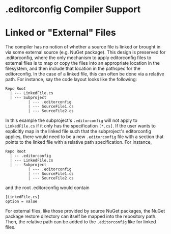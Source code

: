 .editorconfig Compiler Support
==============================

Linked or "External" Files
==========================

The compiler has no notion of whether a source file is linked or brought in via some external source (e.g. NuGet package). This design is preserved for .editorconfig, where the only mechanism to apply editorconfig files to external files is to map or copy the files into an appropriate location in the filesystem, and then include that location in the pathspec for the editorconfig. In the case of a linked file, this can often be done via a relative path. For instance, say the code layout looks like the following:

```
Repo Root
  | --- LinkedFile.cs
  | --- Subproject
          | --- .editorconfig
          | --- SourceFile1.cs
          | --- SourceFile2.cs
```

In this example the subproject's `.editorconfig` will not apply to `LinkedFile.cs` if it only has the specification `[*.cs]`. If the user wants to explicitly map in the linked file such that the subproject's editorconfig applies, there would need to be a new `.editorconfig` file with a section that points to the linked file with a relative path specification. For instance,

```
Repo Root
  | -- .editorconfig
  | --- LinkedFile.cs
  | --- Subproject
          | --- .editorconfig
          | --- SourceFile1.cs
          | --- SourceFile2.cs
```

and the root .editorconfig would contain

```
[LinkedFile.cs]
option = value
```

For external files, like those provided by source NuGet packages, the NuGet package restore directory can itself be mapped into the repository path. Then, the relative path can be added to the `.editorconfig` like for linked files.
